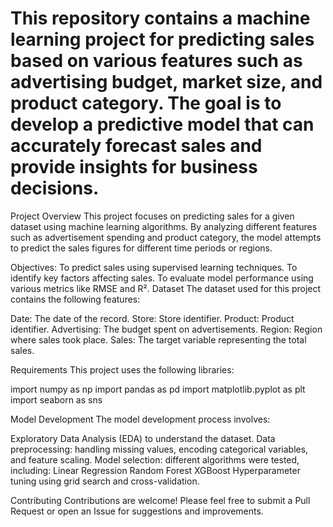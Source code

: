 #  This repository contains a machine learning project for predicting sales based on various features such as advertising budget, market size, and product category. The goal is to develop a predictive model that can accurately forecast sales and provide insights for business decisions.

Project Overview
This project focuses on predicting sales for a given dataset using machine learning algorithms. By analyzing different features such as advertisement spending and product category, the model attempts to predict the sales figures for different time periods or regions.

Objectives:
To predict sales using supervised learning techniques.
To identify key factors affecting sales.
To evaluate model performance using various metrics like RMSE and R².
Dataset
The dataset used for this project contains the following features:

Date: The date of the record.
Store: Store identifier.
Product: Product identifier.
Advertising: The budget spent on advertisements.
Region: Region where sales took place.
Sales: The target variable representing the total sales.


Requirements
This project uses the following libraries:

import numpy as np
import pandas as pd 
import matplotlib.pyplot as plt
import seaborn as sns



Model Development
The model development process involves:

Exploratory Data Analysis (EDA) to understand the dataset.
Data preprocessing: handling missing values, encoding categorical variables, and feature scaling.
Model selection: different algorithms were tested, including:
Linear Regression
Random Forest
XGBoost
Hyperparameter tuning using grid search and cross-validation.



Contributing
Contributions are welcome! Please feel free to submit a Pull Request or open an Issue for suggestions and improvements.

